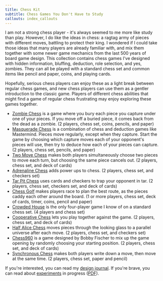 ```yaml
---
title: Chess Kit
subtitle: Chess Games You Don't Have to Study
callouts: index_callouts
---
```

I am not a strong chess player - it's always seemed to me more like study than
play. However, I do like the ideas in chess: a ragtag army of pieces with
different moves, battling to protect their king. I wondered if I could take
those ideas that many players are already familiar with, and mix them together
with some newer game mechanics from the last 500 years of board game design.
This collection contains chess games I've designed with hidden information,
bluffing, deduction, role selection, and yes, zombies. They can all be played
with a standard chess set and common items like pencil and paper, coins, and
playing cards.

Hopefully, serious chess players can enjoy these as a light break between
regular chess games, and new chess players can use them as a gentler
introduction to the classic game. Players of different chess abilities that
might find a game of regular chess frustrating may enjoy exploring these games
together.

* [Zombie Chess][zombie-chess] is a game where you bury each piece you
    capture under one of your pieces. If you move off a buried piece, it
    comes back from the dead as a zombie. (2 players, chess set, coins,
    pencils, and paper)
* [Masquerade Chess][masquerade-chess] is a combination of chess and
    deduction games like Mastermind. Pieces move regularly, except when
    they capture. Start the game by choosing which capture moves each of
    your opponent's pieces will use, then try to deduce how each of your
    pieces can capture. (2 players, chess set, pencils, and paper)
* [Two Move Chess][two-move-chess] makes both players simultaneously
    choose two pieces to move each turn, but choosing the same piece
    cancels out. (2 players, chess set, and deck of cards)
* [Adrenaline Chess][adrenaline-chess] adds power ups to chess. (2
    players, chess set, and checkers set)
* [Tar Pit Chess][tar-pit-chess] uses cards and checkers to trap your
    opponent in tar. (2 players, chess set, checkers set, and deck of
    cards)
* [Chess Golf][chess-golf] makes players race to plan the best route,
    as the pieces caddy each other around the board. (1 or more players,
    chess set, deck of cards, timer, coins, pencil and paper)
* [Crowded House][crowded-house] is the only four-player game I know
    of on a standard chess set. (4 players and chess set)
* [Cooperative Chess][cooperative-chess] lets you play together
    against the game. (2 players, chess set, and deck of cards)
* [Half Alice Chess][half-alice-chess] moves pieces through the
    looking glass to a parallel universe after each move. (2 players,
    chess set, and checkers set)
* [Chess960][chess960] is a game designed by Bobby Fischer to mix up
    the game opening by randomly choosing your starting position. (2
    players, chess set, and deck of cards)
* [Synchronous Chess][synchronous-chess] makes both players write down
    a move, then move at the same time. (2 players, chess set, paper and
    pencil)

[zombie-chess]: rules.md#zombie-chess
[masquerade-chess]: rules.md#masquerade-chess
[two-move-chess]: rules.md#two-move-chess
[adrenaline-chess]: rules.md#adrenaline-chess
[tar-pit-chess]: rules.md#tar-pit-chess
[chess-golf]: rules.md#chess-golf
[crowded-house]: rules.md#crowded-house
[cooperative-chess]: rules.md#cooperative-chess
[half-alice-chess]: rules.md#half-alice-chess
[chess960]: rules.md#chess960
[synchronous-chess]: rules.md#synchronous-chess

If you're interested, you can read my [design journal]. If you're brave, you can
read about [experiments] in progress ([PDF]).

[design journal]: journal/index.md
[experiments]: new_rules.md
[PDF]: new_rules.pdf
